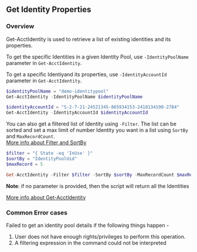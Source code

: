 ## Get Identity Properties

### Overview
Get-AcctIdentity is used to retrieve a list of existing identities and its properties.

To get the specific Identities in a given Identity Pool, use `-IdentityPoolName` parameter in `Get-AcctIdentity`.

To get a specific Identiyand its properties, use `-IdentityAccountId` parameter in `Get-AcctIdentity`. 
```powershell
$identityPoolName = "demo-identitypool"
Get-AcctIdentity -IdentityPoolName $identityPoolName

$identityAccountId = "S-2-7-21-24521345-865934153-2418134190-2784"
Get-AcctIdentity -IdentityAccountId $identityAccountId
```
You can also get a filtered list of Identity using `-Filter`. The list can be sorted and set a max limit of number Identity  you want in a list using `SortBy` and `MaxRecordCount`. <br> [More info about Filter and SortBy](https://developer-docs.citrix.com/en-us/citrix-virtual-apps-desktops-sdk/current-release/adidentity/about_acct_filtering)
```powershell
$filter = "{ State -eq 'InUse' }"
$sortBy = "IdentityPoolUid"
$maxRecord = 5

Get-AcctIdentity -Filter $filter -SortBy $sortBy -MaxRecordCount $maxRecord
```
**Note**: if no parameter is provided, then the script will return all the Identities

[More info about Get-AcctIdentity](https://developer-docs.citrix.com/en-us/citrix-virtual-apps-desktops-sdk/current-release/adidentity/get-acctidentity)

### Common Error cases

Failed to get an identity pool details if the following things happen -
1. User does not have enough rights/privileges to perform this operation.
2. A filtering expression in the command could not be interpreted
